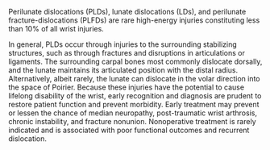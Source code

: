 Perilunate dislocations (PLDs), lunate dislocations (LDs), and perilunate fracture-dislocations (PLFDs) are rare high-energy injuries constituting less than 10% of all wrist injuries.

In general, PLDs occur through injuries to the surrounding stabilizing structures, such as through fractures and disruptions in articulations or ligaments. The surrounding carpal bones most commonly dislocate dorsally, and the lunate maintains its articulated position with the distal radius. Alternatively, albeit rarely, the lunate can dislocate in the volar direction into the space of Poirier. Because these injuries have the potential to cause lifelong disability of the wrist, early recognition and diagnosis are prudent to restore patient function and prevent morbidity. Early treatment may prevent or lessen the chance of median neuropathy, post-traumatic wrist arthrosis, chronic instability, and fracture nonunion. Nonoperative treatment is rarely indicated and is associated with poor functional outcomes and recurrent dislocation.